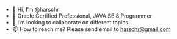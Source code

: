 - 👋 Hi, I’m @harschr
- 👀 Oracle Certified Professional, JAVA SE 8 Programmer
- 💞️ I’m looking to collaborate on different topics
- 📫 How to reach me? Please send email to harschr@gmail.com

<!---
harschr/harschr is a ✨ special ✨ repository because its `README.md` (this file) appears on your GitHub profile.
You can click the Preview link to take a look at your changes.
--->
